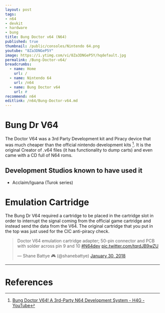 ```yaml
---
layout: post
tags: 
- n64
- devkit
- hardware
- bung
title: Bung Doctor v64 (N64)
published: true
thumbnail: /public/consoles/Nintendo 64.png
youtube: "8Za3DNGeP5Y"
image: https://i.ytimg.com/vi/8Za3DNGeP5Y/hqdefault.jpg
permalink: /Bung-Doctor-v64/
breadcrumbs:
  - name: Home
    url: /
  - name: Nintendo 64
    url: /n64
  - name: Bung Doctor v64
    url: #
recommend: n64
editlink: /n64/Bung-Doctor-v64.md
---
```

# Bung Dr V64
The Doctor V64 was a 3rd Party Development kit and Piracy device that was much cheaper than the official nintendo development kits [^1]. It is the original Creator of .v64 files (it has functionality to dump carts) and even came with a CD full of N64 roms.

## Development Studios known to have used it
* Acclaim/Iguana (Turok series)

# Emulation Cartridge
The Bung Dr V64 required a cartridge to be placed in the cartridge slot in order to interrupt the signal coming from the official game cartridge and instead send the data from the V64. The original cartridge that you put in the top was just used for the CIC anti-piracy check.
<blockquote class="twitter-tweet"><p lang="en" dir="ltr">Doctor V64 emulation cartridge adapter; 50-pin connector and PCB with solder across pin 9 and 10 <a href="https://twitter.com/hashtag/N64dev?src=hash&amp;ref_src=twsrc%5Etfw">#N64dev</a> <a href="https://t.co/tqrdJB9wZU">pic.twitter.com/tqrdJB9wZU</a></p>&mdash; Shane Battye 🎮 (@shanebattye) <a href="https://twitter.com/shanebattye/status/958296785604067330?ref_src=twsrc%5Etfw">January 30, 2018</a></blockquote> <script async src="https://platform.twitter.com/widgets.js" charset="utf-8"></script>

---
# References
[^1]: [Bung Doctor V64! A 3rd-Party N64 Development System - H4G - YouTube](https://www.youtube.com/watch?v=8Za3DNGeP5Y)
